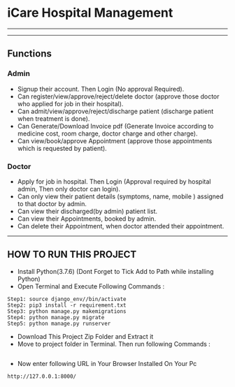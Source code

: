 
# iCare Hospital Management

---

---
## Functions
### Admin
- Signup their account. Then Login (No approval Required).
- Can register/view/approve/reject/delete doctor (approve those doctor who applied for job in their hospital).
- Can admit/view/approve/reject/discharge patient (discharge patient when treatment is done).
- Can Generate/Download Invoice pdf (Generate Invoice according to medicine cost, room charge, doctor charge and other charge).
- Can view/book/approve Appointment (approve those appointments which is requested by patient).

### Doctor
- Apply for job in hospital. Then Login (Approval required by hospital admin, Then only doctor can login).
- Can only view their patient details (symptoms, name, mobile ) assigned to that doctor by admin.
- Can view their discharged(by admin) patient list.
- Can view their Appointments, booked by admin.
- Can delete their Appointment, when doctor attended their appointment.

<!-- ### Patient
- Create account for admit in hospital. Then Login (Approval required by hospital admin, Then only patient can login).
- Can view assigned doctor's details like ( specialization, mobile, address).
- Can view their booked appointment status (pending/confirmed by admin).
- Can book appointments.(approval required by admin)
- Can view/download Invoice pdf (Only when that patient is discharged by admin). -->

---

## HOW TO RUN THIS PROJECT
- Install Python(3.7.6) (Dont Forget to Tick Add to Path while installing Python)
- Open Terminal and Execute Following Commands :
```
Step1: source django_env//bin/activate
Step2: pip3 install -r requirement.txt
Step3: python manage.py makemigrations
Step4: python manage.py migrate
Step5: python manage.py runserver
```
- Download This Project Zip Folder and Extract it
- Move to project folder in Terminal. Then run following Commands :
```

```
- Now enter following URL in Your Browser Installed On Your Pc
```
http://127.0.0.1:8000/
```

